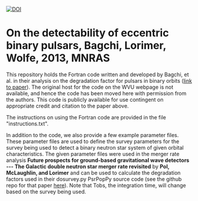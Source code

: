 [![DOI](https://zenodo.org/badge/147532251.svg)](https://zenodo.org/badge/latestdoi/147532251)

# On the detectability of eccentric binary pulsars, Bagchi, Lorimer, Wolfe, 2013, MNRAS

This repository holds the Fortran code written and developed by Bagchi, et al. in their analysis on the degradation factor for pulsars in binary orbits ([link to paper](http://adsabs.harvard.edu/abs/2013MNRAS.432.1303B)). The original host for the code on the WVU webpage is not available, and hence the code has been moved here with permission from the authors. This code is publicly available for use contingent on appropriate credit and citation to the paper above.

The instructions on using the Fortran code are provided in the file "instructions.txt". 

In addition to the code, we also provide a few example parameter files. These parameter files are used to define the survey parameters for the survey being used to detect a binary neutron star system of given orbital characteristics. The given parameter files were used in the merger rate analysis **Future prospects for ground-based gravitational wave detectors --- The Galactic double neutron star merger rate revisited** by **Pol, McLaughlin, and Lorimer** and can be used to calculate the degradation factors used in their dosurvey.py PsrPopPy source code (see the github repo for that paper [here](https://github.com/NihanPol/2018-DNS-merger-rate)). Note that Tobs, the integration time, will change based on the survey being used.
